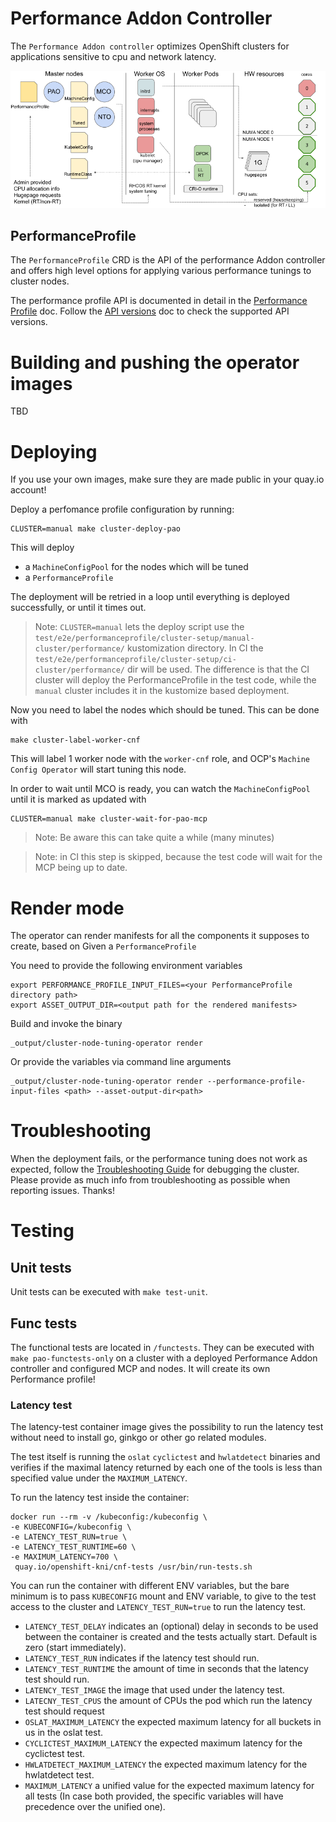 # Performance Addon Controller

The `Performance Addon controller` optimizes OpenShift clusters for applications sensitive to cpu and network latency.

![alt text](https://github.com/openshift/cluster-node-tuning-operator/blob/master/docs/performanceprofile/interactions/diagram.png "How Performance Addon controller interacts with other components and operators")

## PerformanceProfile

The `PerformanceProfile` CRD is the API of the performance Addon controller and offers high level options
for applying various performance tunings to cluster nodes.

The performance profile API is documented in detail in the [Performance Profile](performance_profile.md) doc.
Follow the [API versions](api-versions.md) doc to check the supported API versions.

# Building and pushing the operator images

TBD

# Deploying

If you use your own images, make sure they are made public in your quay.io account!

Deploy a perfomance profile configuration by running:

```
CLUSTER=manual make cluster-deploy-pao
```

This will deploy

- a `MachineConfigPool` for the nodes which will be tuned
- a `PerformanceProfile`

The deployment will be retried in a loop until everything is deployed successfully, or until it times out.

> Note: `CLUSTER=manual` lets the deploy script use the `test/e2e/performanceprofile/cluster-setup/manual-cluster/performance/` kustomization directory.
In CI the `test/e2e/performanceprofile/cluster-setup/ci-cluster/performance/` dir will be used. The difference is that the CI cluster will deploy
the PerformanceProfile in the test code, while the `manual` cluster includes it in the kustomize based deployment.


Now you need to label the nodes which should be tuned. This can be done with

```
make cluster-label-worker-cnf
```

This will label 1 worker node with the `worker-cnf` role, and OCP's `Machine Config Operator` will start tuning this node.

In order to wait until MCO is ready, you can watch the `MachineConfigPool` until it is marked as updated with 

```
CLUSTER=manual make cluster-wait-for-pao-mcp
```

> Note: Be aware this can take quite a while (many minutes)

> Note: in CI this step is skipped, because the test code will wait for the MCP being up to date.

# Render mode

The operator can render manifests for all the components it supposes to create, based on Given a `PerformanceProfile`  

You need to provide the following environment variables
```
export PERFORMANCE_PROFILE_INPUT_FILES=<your PerformanceProfile directory path>
export ASSET_OUTPUT_DIR=<output path for the rendered manifests>
```

Build and invoke the binary
```
_output/cluster-node-tuning-operator render
```

Or provide the variables via command line arguments
```
_output/cluster-node-tuning-operator render --performance-profile-input-files <path> --asset-output-dir<path>
```

# Troubleshooting

When the deployment fails, or the performance tuning does not work as expected, follow the [Troubleshooting Guide](troubleshooting.md)
for debugging the cluster. Please provide as much info from troubleshooting as possible when reporting issues. Thanks!

# Testing

## Unit tests

Unit tests can be executed with `make test-unit`.

## Func tests

The functional tests are located in `/functests`. They can be executed with `make pao-functests-only` on a cluster with a
deployed Performance Addon controller and configured MCP and nodes. It will create its own Performance profile!

### Latency test

The latency-test container image gives the possibility to run the latency 
test without need to install go, ginkgo or other go related modules.

The test itself is running the `oslat` `cyclictest` and `hwlatdetect` binaries and verifies if the maximal latency returned by each one of the tools is
less than specified value under the `MAXIMUM_LATENCY`.

To run the latency test inside the container:

```
docker run --rm -v /kubeconfig:/kubeconfig \
-e KUBECONFIG=/kubeconfig \
-e LATENCY_TEST_RUN=true \
-e LATENCY_TEST_RUNTIME=60 \
-e MAXIMUM_LATENCY=700 \
 quay.io/openshift-kni/cnf-tests /usr/bin/run-tests.sh
```

You can run the container with different ENV variables, but the bare minimum is to pass
`KUBECONFIG` mount and ENV variable, to give to the test access to the cluster and
`LATENCY_TEST_RUN=true` to run the latency test.

- `LATENCY_TEST_DELAY` indicates an (optional) delay in seconds to be used between the container is created and the tests actually start. Default is zero (start immediately).
- `LATENCY_TEST_RUN` indicates if the latency test should run.
- `LATENCY_TEST_RUNTIME` the amount of time in seconds that the latency test should run.
- `LATENCY_TEST_IMAGE` the image that used under the latency test.
- `LATECNY_TEST_CPUS` the amount of CPUs the pod which run the latency test should request
- `OSLAT_MAXIMUM_LATENCY` the expected maximum latency for all buckets in us in the oslat test.
- `CYCLICTEST_MAXIMUM_LATENCY` the expected maximum latency for the cyclictest test.
- `HWLATDETECT_MAXIMUM_LATENCY` the expected maximum latency for the hwlatdetect test.
- `MAXIMUM_LATENCY` a unified value for the expected maximum latency for all tests (In case both provided, the specific variables will have precedence over the unified one).

